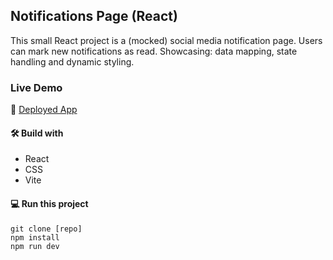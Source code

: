 ## Notifications Page (React)

This small React project is a (mocked) social media notification page. Users can mark new notifications as read.
Showcasing: data mapping, state handling and dynamic styling.

### Live Demo

🚀 [Deployed App](https://extraordinary-pegasus-23f3ca.netlify.app/)

#### 🛠️ Build with

- React
- CSS
- Vite

#### 💻 Run this project

```
git clone [repo]
npm install
npm run dev
```
